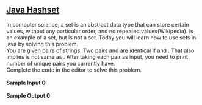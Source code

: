 ## **[Java Hashset](https://www.hackerrank.com/challenges/java-hashset)** 
In computer science, a set is an abstract data type that can store certain values, without any particular order, and no repeated values(Wikipedia). is an example of a set, but is not a set. Today you will learn how to use sets in java by solving this problem.<br>You are given pairs of strings. Two pairs and are identical if and . That also implies is not same as . After taking each pair as input, you need to print number of unique pairs you currently have.<br>Complete the code in the editor to solve this problem.<br><br>**Sample Input 0**<br><br>**Sample Output 0**<br><br>